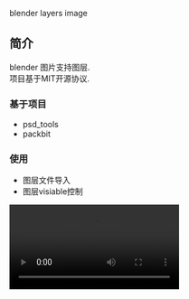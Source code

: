 blender layers image

## 简介
blender 图片支持图层.  
项目基于MIT开源协议.

### 基于项目
- psd_tools
- packbit

### 使用
- 图层文件导入
- 图层visiable控制

<video src="doc/usage.ogg" controls="controls" autoplay = "autoplay" loop="loop"/>


### 图片格式
文件：8位RGBA格式 .psd
图层样式：正常模式

## FQA
### 速度慢
使用小尺寸的图片

## roadmap
- 使用视频介绍
- 支持更多的文件格式（16bit cmky等）
- 支持gimp和krita
- 支持图层样式
- 支持更多的操作：放大缩小，裁剪等

## 参考
